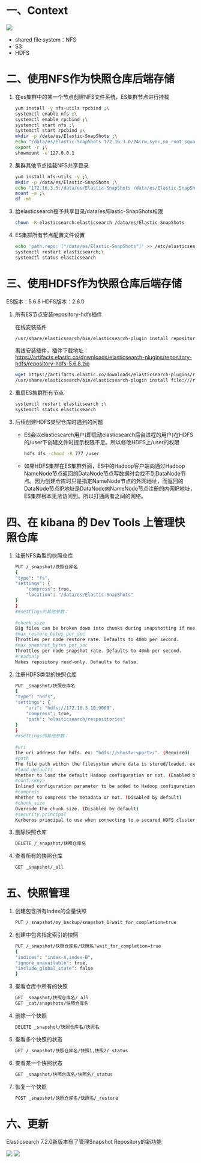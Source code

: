 # 一、Context

![](../assets/elasticSearch索引的快照备份与恢复-1.png)

* shared file system：NFS 
* S3
* HDFS

# 二、使用NFS作为快照仓库后端存储

1. 在es集群中的某一个节点创建NFS文件系统，ES集群节点进行挂载

    ```bash
    yum install -y nfs-utils rpcbind ;\
    systemctl enable nfs ;\
    systemctl enable rpcbind ;\
    systemctl start nfs ;\
    systemctl start rpcbind ;\
    mkdir -p /data/es/Elastic-SnapShots ;\
    echo "/data/es/Elastic-SnapShots 172.16.3.0/24(rw,sync,no_root_squash,no_subtree_check) " >> /etc/exports ;\
    export -r ;\
    showmount -e 127.0.0.1 
    ```

2. 集群其他节点挂载NFS共享目录

    ```bash
    yum install nfs-utils -y ;\
    mkdir -p /data/es/Elastic-SnapShots ;\
    echo "172.16.3.5:/data/es/Elastic-SnapShots /data/es/Elastic-SnapShots nfs defaults 0 0" >> /etc/fstab ;\
    mount -a ;\
    df -mh
    ```

3. 给elasticsearch授予共享目录/data/es/Elastic-SnapShots权限

    ```bash
    chown -R elasticsearch:elasticsearch /data/es/Elastic-SnapShots
    ```

4. ES集群所有节点配置文件设置
    ```bash
    echo 'path.repo: ["/data/es/Elastic-SnapShots"]' >> /etc/elasticsearch/elasticsearch.yml ;\
    systemctl restart elasticsearch;\
    systemctl status elasticsearch
    ```

# 三、使用HDFS作为快照仓库后端存储
ES版本：5.6.8 HDFS版本：2.6.0

1. 所有ES节点安装repository-hdfs插件

    在线安装插件
    ```bash
    /usr/share/elasticsearch/bin/elasticsearch-plugin install repository-hdfs
    ```

    离线安装插件，插件下载地址：https://artifacts.elastic.co/downloads/elasticsearch-plugins/repository-hdfs/repository-hdfs-5.6.8.zip

    ```bash
    wget https://artifacts.elastic.co/downloads/elasticsearch-plugins/repository-hdfs/repository-hdfs-5.6.8.zip ;\
    /usr/share/elasticsearch/bin/elasticsearch-plugin install file:///root/repository-hdfs-5.6.8.zip
    ```

2. 重启ES集群所有节点
   
    ```bash
    systemctl restart elasticsearch ;\
    systemctl status elasticsearch
    ```

3. 后续创建HDFS类型仓库时遇到的问题
    
    * ES会以elasticsearch用户(即启动elasticsearch后台进程的用户)在HDFS的/user下创建文件时提示权限不足。所以修改HDFS上/user的权限
        ```bash
        hdfs dfs -chmod -R 777 /user
        ```
    * 如果HDFS集群在ES集群外面，ES中的Hadoop客户端向通过Hadoop NameNode节点返回的DataNode节点写数据时会找不到DataNode节点。因为创建仓库时只是指定NameNode节点的外网地址，而返回的DataNode节点IP地址是DataNode向NameNode节点注册的内网IP地址，ES集群根本无法访问到。所以打通两者之间的网络。

# 四、在 kibana 的 Dev Tools 上管理快照仓库

1. 注册NFS类型的快照仓库

    ```bash
    PUT /_snapshot/快照仓库名
    {
    "type": "fs",
    "settings": {
        "compress": true,
        "location": "/data/es/Elastic-SnapShots"
    }
    }
    ##settings的其他参数：
    ​
    #chunk_size
    Big files can be broken down into chunks during snapshotting if needed. The chunk size can be specified in bytes or by using size value notation, i.e. 1g, 10m, 5k. Defaults to null (unlimited chunk size).
    #max_restore_bytes_per_sec
    Throttles per node restore rate. Defaults to 40mb per second.
    #max_snapshot_bytes_per_sec
    Throttles per node snapshot rate. Defaults to 40mb per second.
    #readonly
    Makes repository read-only. Defaults to false.
    ```    

2. 注册HDFS类型的快照仓库
    ```bash
    PUT _snapshot/快照仓库名
    {
    "type": "hdfs",
    "settings": {
        "uri": "hdfs://172.16.3.10:9000",
        "compress": true,
        "path": "elasticsearch/respositories"
    }
    }
    ##settings的其他参数：
    ​
    #uri
    The uri address for hdfs. ex: "hdfs://<host>:<port>/". (Required)
    #path
    The file path within the filesystem where data is stored/loaded. ex: "path/to/file". (Required)
    #load_defaults
    Whether to load the default Hadoop configuration or not. (Enabled by default)
    #conf.<key>
    Inlined configuration parameter to be added to Hadoop configuration. (Optional) Only client oriented properties from the hadoop core and hdfs configuration files will be recognized by the plugin.
    #compress
    Whether to compress the metadata or not. (Disabled by default)
    #chunk_size
    Override the chunk size. (Disabled by default)
    #security.principal
    Kerberos principal to use when connecting to a secured HDFS cluster. If you are using a service principal for your elasticsearch node, you may use the _HOST pattern in the principal name and the plugin will replace the pattern with the hostname of the node at runtime (see Creating the Secure Repository).
    ```

3. 删除快照仓库
    ```bash
    DELETE /_snapshot/快照仓库名
    ```

4. 查看所有的快照仓库
    ```bash
    GET _snapshot/_all
    ```

# 五、快照管理
1. 创建包含所有Index的全量快照
    ```bash
    PUT /_snapshot/my_backup/snapshot_1?wait_for_completion=true
    ```

2. 创建中包含指定索引的快照
    ```bash
    PUT /_snapshot/快照仓库名/快照名?wait_for_completion=true
    {
    "indices": "index-A,index-B",
    "ignore_unavailable": true,
    "include_global_state": false
    }
    ```
3. 查看仓库中所有的快照
    ```bash
    GET _snapshot/快照仓库名/_all
    GET _cat/snapshots/快照仓库名
    ```

4. 删除一个快照
    ```bash
    DELETE _snapshot/快照仓库名/快照名
    ```

5. 查看多个快照的状态
    ```bash
    GET /_snapshot/快照仓库名/快照1,快照2/_status
    ```

6. 查看某一个快照状态
    ```bash
    GET _snapshot/快照仓库名/快照名/_status
    ```

7. 恢复一个快照
    ```bash
    POST _snapshot/快照仓库名/快照名/_restore
    ```

# 六、更新

Elasticsearch 7.2.0新版本有了管理Snapshot Repository的新功能

![](../assets/elasticSearch索引的快照备份与恢复-2.png)
![](../assets/elasticSearch索引的快照备份与恢复-3.png)
